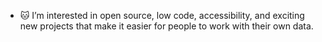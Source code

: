 - 🐱 I’m interested in open source, low code, accessibility, and exciting new projects that make it easier for people to work with their own data.

<!---
mark-rafferty/mark-rafferty is a ✨ special ✨ repository because its `README.md` (this file) appears on your GitHub profile.
You can click the Preview link to take a look at your changes.
--->
